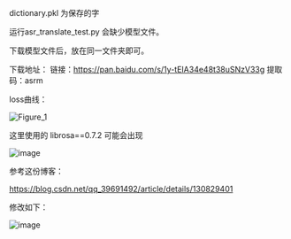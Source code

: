 dictionary.pkl 为保存的字

运行asr_translate_test.py 会缺少模型文件。

下载模型文件后，放在同一文件夹即可。

下载地址：
链接：https://pan.baidu.com/s/1y-tEIA34e48t38uSNzV33g 
提取码：asrm

loss曲线：

![Figure_1](https://github.com/WThirteen/asr_thchs30/assets/100677199/b78fbc24-8fcd-414c-84df-13fa5f2e29f7)

这里使用的 librosa==0.7.2
可能会出现

![image](https://github.com/WThirteen/asr_thchs30/assets/100677199/6022f953-e40b-4b9e-9009-24a69d8a6e14)

参考这份博客：

https://blog.csdn.net/qq_39691492/article/details/130829401


修改如下：

![image](https://github.com/WThirteen/asr_thchs30/assets/100677199/14ef3f58-7bb1-4f85-bc58-d49d761a86ae)

